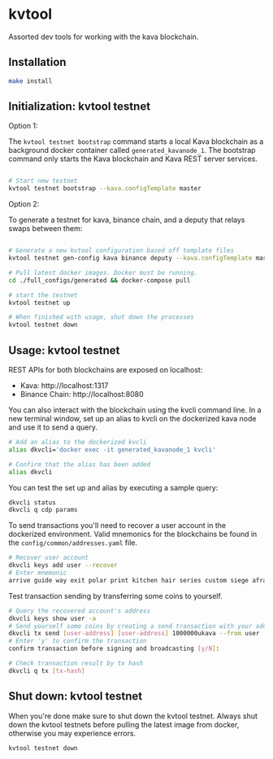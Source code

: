 # kvtool

Assorted dev tools for working with the kava blockchain.

## Installation

```bash
make install
```

## Initialization: kvtool testnet

Option 1:

The `kvtool testnet bootstrap` command starts a local Kava blockchain as a background docker container called `generated_kavanode_1`. The bootstrap command only starts the Kava blockchain and Kava REST server services.

```bash

# Start new testnet
kvtool testnet bootstrap --kava.configTemplate master
```

Option 2:

To generate a testnet for kava, binance chain, and a deputy that relays swaps between them:

```bash

# Generate a new kvtool configuration based off template files
kvtool testnet gen-config kava binance deputy --kava.configTemplate master

# Pull latest docker images. Docker must be running.
cd ./full_configs/generated && docker-compose pull

# start the testnet
kvtool testnet up

# When finished with usage, shut down the processes
kvtool testnet down
```

## Usage: kvtool testnet

REST APIs for both blockchains are exposed on localhost:

- Kava: http://localhost:1317
- Binance Chain: http://localhost:8080

You can also interact with the blockchain using the kvcli command line. In a new terminal window, set up an alias to kvcli on the dockerized kava node and use it to send a query.

```bash
# Add an alias to the dockerized kvcli
alias dkvcli='docker exec -it generated_kavanode_1 kvcli'

# Confirm that the alias has been added
alias dkvcli
```

You can test the set up and alias by executing a sample query:

```bash
dkvcli status
dkvcli q cdp params
```

To send transactions you'll need to recover a user account in the dockerized environment. Valid mnemonics for the blockchains be found in the `config/common/addresses.yaml` file.

```bash
# Recover user account
dkvcli keys add user --recover
# Enter mnemonic
arrive guide way exit polar print kitchen hair series custom siege afraid shrug crew fashion mind script divorce pattern trust project regular robust safe
```

Test transaction sending by transferring some coins to yourself.

```bash
# Query the recovered account's address
dkvcli keys show user -a
# Send yourself some coins by creating a send transaction with your address as both sender and receiver
dkvcli tx send [user-address] [user-address] 1000000ukava --from user
# Enter 'y' to confirm the transaction
confirm transaction before signing and broadcasting [y/N]:

# Check transaction result by tx hash
dkvcli q tx [tx-hash]
```

## Shut down: kvtool testnet

When you're done make sure to shut down the kvtool testnet. Always shut down the kvtool testnets before pulling the latest image from docker, otherwise you may experience errors.

```bash
kvtool testnet down
```
